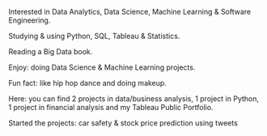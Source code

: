  Interested in Data Analytics, Data Science, Machine Learning & Software Engineering.
 
 Studying & using Python, SQL, Tableau & Statistics.
 
 Reading a Big Data book.
 
 Enjoy: doing Data Science & Machine Learning projects.
 
 Fun fact: like hip hop dance and doing makeup.
 
 Here: you can find 2 projects in data/business analysis, 1 project in Python, 1 project in financial analysis and my Tableau Public Portfolio.
 
 Started the projects: car safety & stock price prediction using tweets
